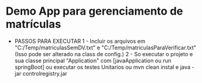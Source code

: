 
# Demo App para gerenciamento de matrículas

* PASSOS PARA EXECUTAR
	1 - Incluir os arquivos em "C:/Temp/matriculasSemDV.txt" e "C:/Temp/matriculasParaVerificar.txt"
		(Isso pode ser alterado na class de config.)
	2 - So executar o projeto e sua classe principal "Application" com [javaApplication ou run springBoot]
		ou executar os testes Unitarios
		ou mvn clean instal e java -jar controlregistry.jar